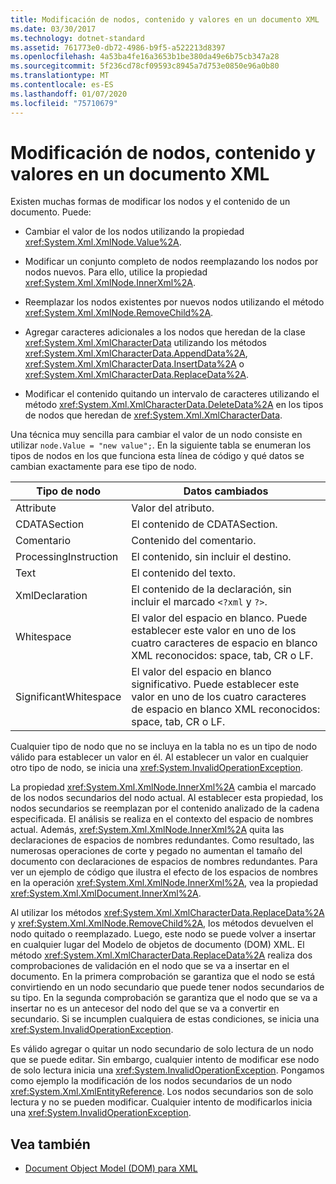```yaml
---
title: Modificación de nodos, contenido y valores en un documento XML
ms.date: 03/30/2017
ms.technology: dotnet-standard
ms.assetid: 761773e0-db72-4986-b9f5-a522213d8397
ms.openlocfilehash: 4a53ba4fe16a3653b1be380da49e6b75cb347a28
ms.sourcegitcommit: 5f236cd78cf09593c8945a7d753e0850e96a0b80
ms.translationtype: MT
ms.contentlocale: es-ES
ms.lasthandoff: 01/07/2020
ms.locfileid: "75710679"
---
```

# <a name="modifying-nodes-content-and-values-in-an-xml-document"></a>Modificación de nodos, contenido y valores en un documento XML
Existen muchas formas de modificar los nodos y el contenido de un documento. Puede:  
  
- Cambiar el valor de los nodos utilizando la propiedad <xref:System.Xml.XmlNode.Value%2A>.  
  
- Modificar un conjunto completo de nodos reemplazando los nodos por nodos nuevos. Para ello, utilice la propiedad <xref:System.Xml.XmlNode.InnerXml%2A>.  
  
- Reemplazar los nodos existentes por nuevos nodos utilizando el método <xref:System.Xml.XmlNode.RemoveChild%2A>.  
  
- Agregar caracteres adicionales a los nodos que heredan de la clase <xref:System.Xml.XmlCharacterData> utilizando los métodos <xref:System.Xml.XmlCharacterData.AppendData%2A>, <xref:System.Xml.XmlCharacterData.InsertData%2A> o <xref:System.Xml.XmlCharacterData.ReplaceData%2A>.  
  
- Modificar el contenido quitando un intervalo de caracteres utilizando el método <xref:System.Xml.XmlCharacterData.DeleteData%2A> en los tipos de nodos que heredan de <xref:System.Xml.XmlCharacterData>.  
  
 Una técnica muy sencilla para cambiar el valor de un nodo consiste en utilizar `node.Value = "new value";`. En la siguiente tabla se enumeran los tipos de nodos en los que funciona esta línea de código y qué datos se cambian exactamente para ese tipo de nodo.  
  
|Tipo de nodo|Datos cambiados|  
|---------------|------------------|  
|Attribute|Valor del atributo.|  
|CDATASection|El contenido de CDATASection.|  
|Comentario|Contenido del comentario.|  
|ProcessingInstruction|El contenido, sin incluir el destino.|  
|Text|El contenido del texto.|  
|XmlDeclaration|El contenido de la declaración, sin incluir el marcado `<?xml` y `?>`.|  
|Whitespace|El valor del espacio en blanco. Puede establecer este valor en uno de los cuatro caracteres de espacio en blanco XML reconocidos: space, tab, CR o LF.|  
|SignificantWhitespace|El valor del espacio en blanco significativo. Puede establecer este valor en uno de los cuatro caracteres de espacio en blanco XML reconocidos: space, tab, CR o LF.|  
  
 Cualquier tipo de nodo que no se incluya en la tabla no es un tipo de nodo válido para establecer un valor en él. Al establecer un valor en cualquier otro tipo de nodo, se inicia una <xref:System.InvalidOperationException>.  
  
 La propiedad <xref:System.Xml.XmlNode.InnerXml%2A> cambia el marcado de los nodos secundarios del nodo actual. Al establecer esta propiedad, los nodos secundarios se reemplazan por el contenido analizado de la cadena especificada. El análisis se realiza en el contexto del espacio de nombres actual. Además, <xref:System.Xml.XmlNode.InnerXml%2A> quita las declaraciones de espacios de nombres redundantes. Como resultado, las numerosas operaciones de corte y pegado no aumentan el tamaño del documento con declaraciones de espacios de nombres redundantes. Para ver un ejemplo de código que ilustra el efecto de los espacios de nombres en la operación <xref:System.Xml.XmlNode.InnerXml%2A>, vea la propiedad <xref:System.Xml.XmlDocument.InnerXml%2A>.  
  
 Al utilizar los métodos <xref:System.Xml.XmlCharacterData.ReplaceData%2A> y <xref:System.Xml.XmlNode.RemoveChild%2A>, los métodos devuelven el nodo quitado o reemplazado. Luego, este nodo se puede volver a insertar en cualquier lugar del Modelo de objetos de documento (DOM) XML. El método <xref:System.Xml.XmlCharacterData.ReplaceData%2A> realiza dos comprobaciones de validación en el nodo que se va a insertar en el documento. En la primera comprobación se garantiza que el nodo se está convirtiendo en un nodo secundario que puede tener nodos secundarios de su tipo. En la segunda comprobación se garantiza que el nodo que se va a insertar no es un antecesor del nodo del que se va a convertir en secundario. Si se incumplen cualquiera de estas condiciones, se inicia una <xref:System.InvalidOperationException>.  
  
 Es válido agregar o quitar un nodo secundario de solo lectura de un nodo que se puede editar. Sin embargo, cualquier intento de modificar ese nodo de solo lectura inicia una <xref:System.InvalidOperationException>. Pongamos como ejemplo la modificación de los nodos secundarios de un nodo <xref:System.Xml.XmlEntityReference>. Los nodos secundarios son de solo lectura y no se pueden modificar. Cualquier intento de modificarlos inicia una <xref:System.InvalidOperationException>.  
  
## <a name="see-also"></a>Vea también

- [Document Object Model (DOM) para XML](../../../../docs/standard/data/xml/xml-document-object-model-dom.md)

